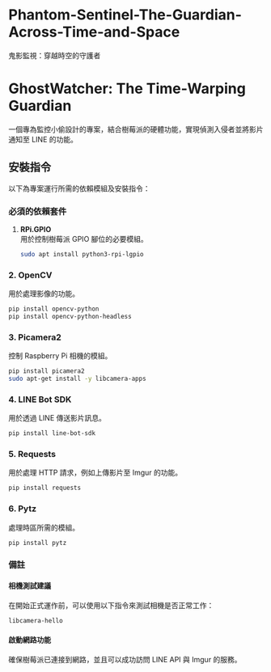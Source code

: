 # Phantom-Sentinel-The-Guardian-Across-Time-and-Space
鬼影監視：穿越時空的守護者

# GhostWatcher: The Time-Warping Guardian
一個專為監控小偷設計的專案，結合樹莓派的硬體功能，實現偵測入侵者並將影片通知至 LINE 的功能。

## 安裝指令
以下為專案運行所需的依賴模組及安裝指令：

### 必須的依賴套件
1. **RPi.GPIO**  
   用於控制樹莓派 GPIO 腳位的必要模組。  
   ```bash
   sudo apt install python3-rpi-lgpio
   ```

### 2. OpenCV
用於處理影像的功能。
```bash
pip install opencv-python
pip install opencv-python-headless
```

### 3. Picamera2
控制 Raspberry Pi 相機的模組。
```bash
pip install picamera2
sudo apt-get install -y libcamera-apps
```

### 4. LINE Bot SDK
用於透過 LINE 傳送影片訊息。
```bash
pip install line-bot-sdk
```

### 5. Requests
用於處理 HTTP 請求，例如上傳影片至 Imgur 的功能。
```bash
pip install requests
```

### 6. Pytz
處理時區所需的模組。
```bash
pip install pytz
```

### 備註

#### 相機測試建議
在開始正式運作前，可以使用以下指令來測試相機是否正常工作：  
```bash
libcamera-hello
```
#### 啟動網路功能
確保樹莓派已連接到網路，並且可以成功訪問 LINE API 與 Imgur 的服務。 
